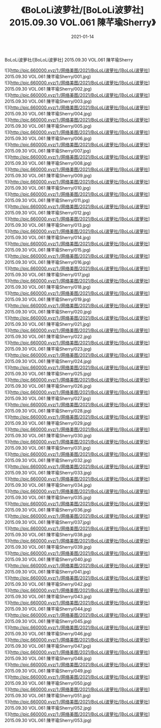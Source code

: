 ﻿---
layout: post
title:  《BoLoLi波萝社/[BoLoLi波萝社] 2015.09.30 VOL.061 陳芊瑜Sherry》
date:   2021-01-14
img: http://pic.660000.xyz/1:/网络美图/2021/BoLoLi波萝社/[BoLoLi波萝社] 2015.09.30 VOL.061 陳芊瑜Sherry/000.jpg
categories: [美女, 清纯, 唯美]
---

BoLoLi波萝社/[BoLoLi波萝社] 2015.09.30 VOL.061 陳芊瑜Sherry

 ![](http://pic.660000.xyz/1:/网络美图/2021/BoLoLi波萝社/[BoLoLi波萝社] 2015.09.30 VOL.061 陳芊瑜Sherry/001.jpg) <br>![](http://pic.660000.xyz/1:/网络美图/2021/BoLoLi波萝社/[BoLoLi波萝社] 2015.09.30 VOL.061 陳芊瑜Sherry/002.jpg) <br>![](http://pic.660000.xyz/1:/网络美图/2021/BoLoLi波萝社/[BoLoLi波萝社] 2015.09.30 VOL.061 陳芊瑜Sherry/003.jpg) <br>![](http://pic.660000.xyz/1:/网络美图/2021/BoLoLi波萝社/[BoLoLi波萝社] 2015.09.30 VOL.061 陳芊瑜Sherry/004.jpg) <br>![](http://pic.660000.xyz/1:/网络美图/2021/BoLoLi波萝社/[BoLoLi波萝社] 2015.09.30 VOL.061 陳芊瑜Sherry/005.jpg) <br>![](http://pic.660000.xyz/1:/网络美图/2021/BoLoLi波萝社/[BoLoLi波萝社] 2015.09.30 VOL.061 陳芊瑜Sherry/006.jpg) <br>![](http://pic.660000.xyz/1:/网络美图/2021/BoLoLi波萝社/[BoLoLi波萝社] 2015.09.30 VOL.061 陳芊瑜Sherry/007.jpg) <br>![](http://pic.660000.xyz/1:/网络美图/2021/BoLoLi波萝社/[BoLoLi波萝社] 2015.09.30 VOL.061 陳芊瑜Sherry/008.jpg) <br>![](http://pic.660000.xyz/1:/网络美图/2021/BoLoLi波萝社/[BoLoLi波萝社] 2015.09.30 VOL.061 陳芊瑜Sherry/009.jpg) <br>![](http://pic.660000.xyz/1:/网络美图/2021/BoLoLi波萝社/[BoLoLi波萝社] 2015.09.30 VOL.061 陳芊瑜Sherry/010.jpg) <br>![](http://pic.660000.xyz/1:/网络美图/2021/BoLoLi波萝社/[BoLoLi波萝社] 2015.09.30 VOL.061 陳芊瑜Sherry/011.jpg) <br>![](http://pic.660000.xyz/1:/网络美图/2021/BoLoLi波萝社/[BoLoLi波萝社] 2015.09.30 VOL.061 陳芊瑜Sherry/012.jpg) <br>![](http://pic.660000.xyz/1:/网络美图/2021/BoLoLi波萝社/[BoLoLi波萝社] 2015.09.30 VOL.061 陳芊瑜Sherry/013.jpg) <br>![](http://pic.660000.xyz/1:/网络美图/2021/BoLoLi波萝社/[BoLoLi波萝社] 2015.09.30 VOL.061 陳芊瑜Sherry/014.jpg) <br>![](http://pic.660000.xyz/1:/网络美图/2021/BoLoLi波萝社/[BoLoLi波萝社] 2015.09.30 VOL.061 陳芊瑜Sherry/015.jpg) <br>![](http://pic.660000.xyz/1:/网络美图/2021/BoLoLi波萝社/[BoLoLi波萝社] 2015.09.30 VOL.061 陳芊瑜Sherry/016.jpg) <br>![](http://pic.660000.xyz/1:/网络美图/2021/BoLoLi波萝社/[BoLoLi波萝社] 2015.09.30 VOL.061 陳芊瑜Sherry/017.jpg) <br>![](http://pic.660000.xyz/1:/网络美图/2021/BoLoLi波萝社/[BoLoLi波萝社] 2015.09.30 VOL.061 陳芊瑜Sherry/018.jpg) <br>![](http://pic.660000.xyz/1:/网络美图/2021/BoLoLi波萝社/[BoLoLi波萝社] 2015.09.30 VOL.061 陳芊瑜Sherry/019.jpg) <br>![](http://pic.660000.xyz/1:/网络美图/2021/BoLoLi波萝社/[BoLoLi波萝社] 2015.09.30 VOL.061 陳芊瑜Sherry/020.jpg) <br>![](http://pic.660000.xyz/1:/网络美图/2021/BoLoLi波萝社/[BoLoLi波萝社] 2015.09.30 VOL.061 陳芊瑜Sherry/021.jpg) <br>![](http://pic.660000.xyz/1:/网络美图/2021/BoLoLi波萝社/[BoLoLi波萝社] 2015.09.30 VOL.061 陳芊瑜Sherry/022.jpg) <br>![](http://pic.660000.xyz/1:/网络美图/2021/BoLoLi波萝社/[BoLoLi波萝社] 2015.09.30 VOL.061 陳芊瑜Sherry/023.jpg) <br>![](http://pic.660000.xyz/1:/网络美图/2021/BoLoLi波萝社/[BoLoLi波萝社] 2015.09.30 VOL.061 陳芊瑜Sherry/024.jpg) <br>![](http://pic.660000.xyz/1:/网络美图/2021/BoLoLi波萝社/[BoLoLi波萝社] 2015.09.30 VOL.061 陳芊瑜Sherry/025.jpg) <br>![](http://pic.660000.xyz/1:/网络美图/2021/BoLoLi波萝社/[BoLoLi波萝社] 2015.09.30 VOL.061 陳芊瑜Sherry/026.jpg) <br>![](http://pic.660000.xyz/1:/网络美图/2021/BoLoLi波萝社/[BoLoLi波萝社] 2015.09.30 VOL.061 陳芊瑜Sherry/027.jpg) <br>![](http://pic.660000.xyz/1:/网络美图/2021/BoLoLi波萝社/[BoLoLi波萝社] 2015.09.30 VOL.061 陳芊瑜Sherry/028.jpg) <br>![](http://pic.660000.xyz/1:/网络美图/2021/BoLoLi波萝社/[BoLoLi波萝社] 2015.09.30 VOL.061 陳芊瑜Sherry/029.jpg) <br>![](http://pic.660000.xyz/1:/网络美图/2021/BoLoLi波萝社/[BoLoLi波萝社] 2015.09.30 VOL.061 陳芊瑜Sherry/030.jpg) <br>![](http://pic.660000.xyz/1:/网络美图/2021/BoLoLi波萝社/[BoLoLi波萝社] 2015.09.30 VOL.061 陳芊瑜Sherry/031.jpg) <br>![](http://pic.660000.xyz/1:/网络美图/2021/BoLoLi波萝社/[BoLoLi波萝社] 2015.09.30 VOL.061 陳芊瑜Sherry/032.jpg) <br>![](http://pic.660000.xyz/1:/网络美图/2021/BoLoLi波萝社/[BoLoLi波萝社] 2015.09.30 VOL.061 陳芊瑜Sherry/033.jpg) <br>![](http://pic.660000.xyz/1:/网络美图/2021/BoLoLi波萝社/[BoLoLi波萝社] 2015.09.30 VOL.061 陳芊瑜Sherry/034.jpg) <br>![](http://pic.660000.xyz/1:/网络美图/2021/BoLoLi波萝社/[BoLoLi波萝社] 2015.09.30 VOL.061 陳芊瑜Sherry/035.jpg) <br>![](http://pic.660000.xyz/1:/网络美图/2021/BoLoLi波萝社/[BoLoLi波萝社] 2015.09.30 VOL.061 陳芊瑜Sherry/036.jpg) <br>![](http://pic.660000.xyz/1:/网络美图/2021/BoLoLi波萝社/[BoLoLi波萝社] 2015.09.30 VOL.061 陳芊瑜Sherry/037.jpg) <br>![](http://pic.660000.xyz/1:/网络美图/2021/BoLoLi波萝社/[BoLoLi波萝社] 2015.09.30 VOL.061 陳芊瑜Sherry/038.jpg) <br>![](http://pic.660000.xyz/1:/网络美图/2021/BoLoLi波萝社/[BoLoLi波萝社] 2015.09.30 VOL.061 陳芊瑜Sherry/039.jpg) <br>![](http://pic.660000.xyz/1:/网络美图/2021/BoLoLi波萝社/[BoLoLi波萝社] 2015.09.30 VOL.061 陳芊瑜Sherry/040.jpg) <br>![](http://pic.660000.xyz/1:/网络美图/2021/BoLoLi波萝社/[BoLoLi波萝社] 2015.09.30 VOL.061 陳芊瑜Sherry/041.jpg) <br>![](http://pic.660000.xyz/1:/网络美图/2021/BoLoLi波萝社/[BoLoLi波萝社] 2015.09.30 VOL.061 陳芊瑜Sherry/042.jpg) <br>![](http://pic.660000.xyz/1:/网络美图/2021/BoLoLi波萝社/[BoLoLi波萝社] 2015.09.30 VOL.061 陳芊瑜Sherry/043.jpg) <br>![](http://pic.660000.xyz/1:/网络美图/2021/BoLoLi波萝社/[BoLoLi波萝社] 2015.09.30 VOL.061 陳芊瑜Sherry/044.jpg) <br>![](http://pic.660000.xyz/1:/网络美图/2021/BoLoLi波萝社/[BoLoLi波萝社] 2015.09.30 VOL.061 陳芊瑜Sherry/045.jpg) <br>![](http://pic.660000.xyz/1:/网络美图/2021/BoLoLi波萝社/[BoLoLi波萝社] 2015.09.30 VOL.061 陳芊瑜Sherry/046.jpg) <br>![](http://pic.660000.xyz/1:/网络美图/2021/BoLoLi波萝社/[BoLoLi波萝社] 2015.09.30 VOL.061 陳芊瑜Sherry/047.jpg) <br>![](http://pic.660000.xyz/1:/网络美图/2021/BoLoLi波萝社/[BoLoLi波萝社] 2015.09.30 VOL.061 陳芊瑜Sherry/048.jpg) <br>![](http://pic.660000.xyz/1:/网络美图/2021/BoLoLi波萝社/[BoLoLi波萝社] 2015.09.30 VOL.061 陳芊瑜Sherry/049.jpg) <br>![](http://pic.660000.xyz/1:/网络美图/2021/BoLoLi波萝社/[BoLoLi波萝社] 2015.09.30 VOL.061 陳芊瑜Sherry/050.jpg) <br>![](http://pic.660000.xyz/1:/网络美图/2021/BoLoLi波萝社/[BoLoLi波萝社] 2015.09.30 VOL.061 陳芊瑜Sherry/051.jpg) <br>![](http://pic.660000.xyz/1:/网络美图/2021/BoLoLi波萝社/[BoLoLi波萝社] 2015.09.30 VOL.061 陳芊瑜Sherry/052.jpg) <br>![](http://pic.660000.xyz/1:/网络美图/2021/BoLoLi波萝社/[BoLoLi波萝社] 2015.09.30 VOL.061 陳芊瑜Sherry/053.jpg) <br>